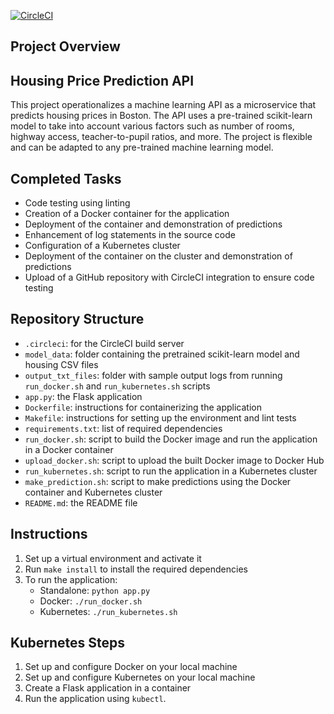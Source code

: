 [![CircleCI](https://dl.circleci.com/status-badge/img/gh/ohansck/Udacity-DevOps-Project4/tree/main.svg?style=svg)](https://dl.circleci.com/status-badge/redirect/gh/ohansck/Udacity-DevOps-Project4/tree/main)

## Project Overview

## Housing Price Prediction API

This project operationalizes a machine learning API as a microservice that predicts housing prices in Boston. The API uses a pre-trained scikit-learn model to take into account various factors such as number of rooms, highway access, teacher-to-pupil ratios, and more. The project is flexible and can be adapted to any pre-trained machine learning model.

## Completed Tasks
- Code testing using linting
- Creation of a Docker container for the application
- Deployment of the container and demonstration of predictions
- Enhancement of log statements in the source code
- Configuration of a Kubernetes cluster
- Deployment of the container on the cluster and demonstration of predictions
- Upload of a GitHub repository with CircleCI integration to ensure code testing

## Repository Structure
- `.circleci`: for the CircleCI build server
- `model_data`: folder containing the pretrained scikit-learn model and housing CSV files
- `output_txt_files`: folder with sample output logs from running `run_docker.sh` and `run_kubernetes.sh` scripts
- `app.py`: the Flask application
- `Dockerfile`: instructions for containerizing the application
- `Makefile`: instructions for setting up the environment and lint tests
- `requirements.txt`: list of required dependencies
- `run_docker.sh`: script to build the Docker image and run the application in a Docker container
- `upload_docker.sh`: script to upload the built Docker image to Docker Hub
- `run_kubernetes.sh`: script to run the application in a Kubernetes cluster
- `make_prediction.sh`: script to make predictions using the Docker container and Kubernetes cluster
- `README.md`: the README file

## Instructions
1. Set up a virtual environment and activate it
2. Run `make install` to install the required dependencies
3. To run the application:
    - Standalone: `python app.py`
    - Docker: `./run_docker.sh`
    - Kubernetes: `./run_kubernetes.sh`

## Kubernetes Steps
1. Set up and configure Docker on your local machine
2. Set up and configure Kubernetes on your local machine
3. Create a Flask application in a container
4. Run the application using `kubectl`.

